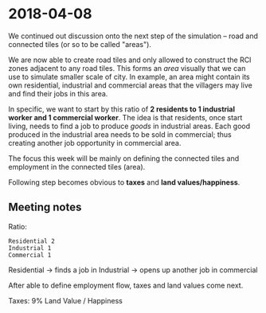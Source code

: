# 2018-04-08

We continued out discussion onto the next step of the simulation – road and
connected tiles (or so to be called "areas").

We are now able to create road tiles and only allowed to construct the RCI zones
adjacent to any road tiles. This forms an _area_ visually that we can use to
simulate smaller scale of city. In example, an area might contain its own
residential, industrial and commercial areas that the villagers may live and
find their jobs in this area.

In specific, we want to start by this ratio of **2 residents to 1 industrial worker
and 1 commercial worker**. The idea is that residents, once start living, needs
to find a job to produce _goods_ in industrial areas. Each good produced in the
industrial area needs to be sold in commercial; thus creating another job
opportunity in commercial area.

The focus this week will be mainly on defining the connected tiles and employment
in the connected tiles (area).

Following step becomes obvious to **taxes** and **land values/happiness**.

## Meeting notes

Ratio:

```
Residential 2
Industrial 1
Commercial 1
```

Residential -> finds a job in Industrial -> opens up another job in commercial

After able to define employment flow,
taxes and land values come next.

Taxes: 9%
Land Value / Happiness
